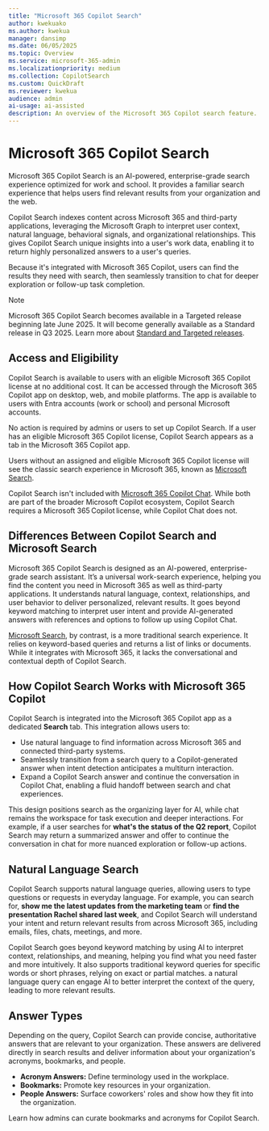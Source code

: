 ```yaml
---  
title: "Microsoft 365 Copilot Search"  
author: kwekuako
ms.author: kwekua  
manager: dansimp
ms.date: 06/05/2025  
ms.topic: Overview
ms.service: microsoft-365-admin
ms.localizationpriority: medium
ms.collection: CopilotSearch
ms.custom: QuickDraft
ms.reviewer: kwekua
audience: admin
ai-usage: ai-assisted
description: An overview of the Microsoft 365 Copilot search feature.
---
```


# Microsoft 365 Copilot Search

Microsoft 365 Copilot Search is an AI-powered, enterprise-grade search experience optimized for work and school. It provides a familiar search experience that helps users find relevant results from your organization and the web.

Copilot Search indexes content across Microsoft 365 and third-party applications, leveraging the Microsoft Graph to interpret user context, natural language, behavioral signals, and organizational relationships. This gives Copilot Search unique insights into a user's work data, enabling it to return highly personalized answers to a user's queries.

Because it's integrated with Microsoft 365 Copilot, users can find the results they need with search, then seamlessly transition to chat for deeper exploration or follow-up task completion.

> [!NOTE]
> Microsoft 365 Copilot Search becomes available in a Targeted release beginning late June 2025. It will become generally available as a Standard release in Q3 2025. Learn more about [Standard and Targeted releases]( /microsoft-365/admin/manage/release-options-in-office-365).

## Access and Eligibility

Copilot Search is available to users with an eligible Microsoft 365 Copilot license at no additional cost. It can be accessed through the Microsoft 365 Copilot app on desktop, web, and mobile platforms. The app is available to users with Entra accounts (work or school) and personal Microsoft accounts.

No action is required by admins or users to set up Copilot Search. If a user has an eligible Microsoft 365 Copilot license, Copilot Search appears as a tab in the Microsoft 365 Copilot app.

Users without an assigned and eligible Microsoft 365 Copilot license will see the classic search experience in Microsoft 365, known as [Microsoft Search](/microsoftsearch/overview-microsoft-search).

Copilot Search isn't included with [Microsoft 365 Copilot Chat](/copilot/overview). While both are part of the broader Microsoft Copilot ecosystem, Copilot Search requires a Microsoft 365 Copilot license, while Copilot Chat does not.

## Differences Between Copilot Search and Microsoft Search

Microsoft 365 Copilot Search is designed as an AI-powered, enterprise-grade search assistant. It’s a universal work-search experience, helping you find the content you need in Microsoft 365 as well as third-party applications. It understands natural language, context, relationships, and user behavior to deliver personalized, relevant results. It goes beyond keyword matching to interpret user intent and provide AI-generated answers with references and options to follow up using Copilot Chat.

[Microsoft Search](/microsoftsearch/overview-microsoft-search), by contrast, is a more traditional search experience. It relies on keyword-based queries and returns a list of links or documents. While it integrates with Microsoft 365, it lacks the conversational and contextual depth of Copilot Search.

## How Copilot Search Works with Microsoft 365 Copilot

Copilot Search is integrated into the Microsoft 365 Copilot app as a dedicated **Search** tab. This integration allows users to:

- Use natural language to find information across Microsoft 365 and connected third-party systems.
- Seamlessly transition from a search query to a Copilot-generated answer when intent detection anticipates a multiturn interaction.
- Expand a Copilot Search answer and continue the conversation in Copilot Chat, enabling a fluid handoff between search and chat experiences.

This design positions search as the organizing layer for AI, while chat remains the workspace for task execution and deeper interactions. For example, if a user searches for **what's the status of the Q2 report**, Copilot Search may return a summarized answer and offer to continue the conversation in chat for more nuanced exploration or follow-up actions.

## Natural Language Search

Copilot Search supports natural language queries, allowing users to type questions or requests in everyday language. For example, you can search for, **show me the latest updates from the marketing team** or **find the presentation Rachel shared last week**, and Copilot Search will understand your intent and return relevant results from across Microsoft 365, including emails, files, chats, meetings, and more.

Copilot Search goes beyond keyword matching by using AI to interpret context, relationships, and meaning, helping you find what you need faster and more intuitively. It also supports traditional keyword queries for specific words or short phrases, relying on exact or partial matches. a natural language query can engage AI to better interpret the context of the query, leading to more relevant results.

## Answer Types

Depending on the query, Copilot Search can provide concise, authoritative answers that are relevant to your organization. These answers are delivered directly in search results and deliver information about your organization's acronyms, bookmarks, and people.

- **Acronym Answers:** Define terminology used in the workplace.
- **Bookmarks:** Promote key resources in your organization.
- **People Answers:** Surface coworkers' roles and show how they fit into the organization.

Learn how admins can curate bookmarks and acronyms for Copilot Search.
